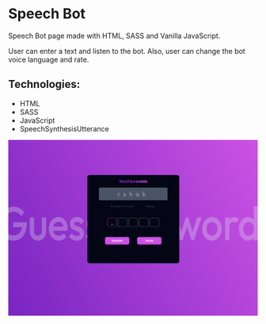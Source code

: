 # Speech Bot

Speech Bot page made with HTML, SASS and Vanilla JavaScript. 

User can enter a text and listen to the bot. Also, user can change the bot voice language and rate. 

## Technologies:

* HTML
* SASS
* JavaScript
* SpeechSynthesisUtterance

![Screenshot](https://github.com/nacho1520/guess-word-game/blob/main/public/screen-shot.png)      